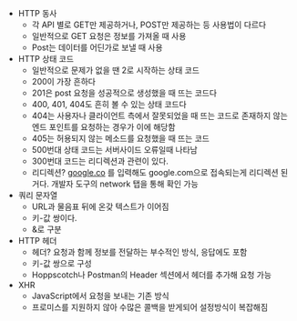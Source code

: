 - HTTP 동사
    - 각 API 별로 GET만 제공하거나, POST만 제공하는 등 사용법이 다르다
    - 일반적으로 GET 요청은 정보를 가져올 때 사용
    - Post는 데이터를 어딘가로 보낼 때 사용
- HTTP 상태 코드
    - 일반적으로 문제가 없을 땐 2로 시작하는 상태 코드
    - 200이 가장 흔하다
    - 201은 post 요청을 성공적으로 생성했을 때 뜨는 코드다
    - 400, 401, 404도 흔히 볼 수 있는 상태 코드다
    - 404는 사용자나 클라이언트 측에서 잘못되었을 때 뜨는 코드로
    존재하지 않는 엔드 포인트를 요청하는 경우가 이에 해당함
    - 405는 허용되지 않는 메소드를 요청했을 때 뜨는 코드
    - 500번대 상태 코드는 서버사이드 오류일때 나타남
    - 300번대 코드는 리디렉션과 관련이 있다.
    - 리디렉션? [google.co](http://google.co) 를 입력해도 google.com으로 접속되는게 리디렉션 된거다.
    개발자 도구의 network 탭을 통해 확인 가능
- 쿼리 문자열
    - URL과 물음표 뒤에 온갖 텍스트가 이어짐
    - 키-값 쌍이다.
    - &로 구분
- HTTP 헤더
    - 헤더? 요청과 함께 정보를 전달하는 부수적인 방식, 응답에도 포함
    - 키-값 쌍으로 구성
    - Hoppscotch나 Postman의 Header 섹션에서 헤더를 추가해 요청 가능
- XHR
    - JavaScript에서 요청을 보내는 기존 방식
    - 프로미스를 지원하지 않아 수많은 콜백을 받게되어 설정방식이 복잡해짐